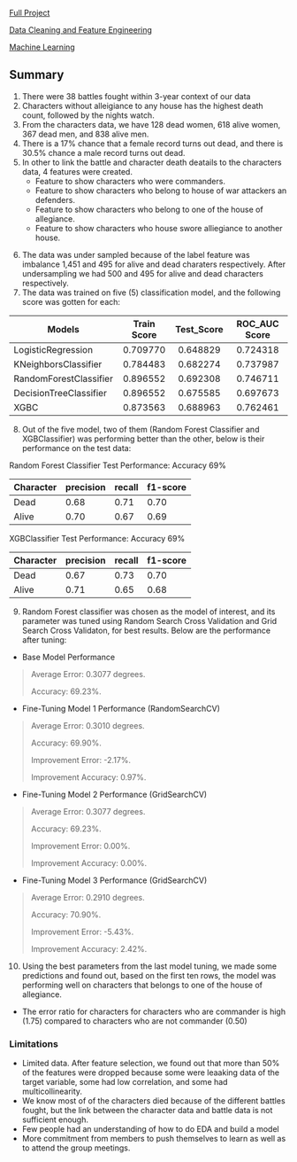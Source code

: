 [Full Project](https://nbviewer.org/github/TelRich/GOT_Character_Death_Prediction/blob/main/got_prjt_v5.ipynb?flush_cache=True)

[Data Cleaning and Feature Engineering](https://nbviewer.org/github/TelRich/GOT_Character_Death_Prediction/blob/main/GOT-PT2_Data_Cleaning-Feat_Eng.ipynb?flush_cache=True)

[Machine Learning](https://nbviewer.org/github/TelRich/GOT_Character_Death_Prediction/blob/main/GOT-PT3_ML.ipynb?flush_cache=True)

## Summary
1. There were 38 battles fought within 3-year context of our data
2. Characters without alleigiance to any house has the highest death count, followed by the nights watch.
3. From the characters data, we have 128 dead women, 618 alive women, 367 dead men, and 838 alive men.
4. There is a 17% chance that a female record turns out dead, and there is 30.5% chance a male record turns out dead.
5. In other to link the battle and character death deatails to the characters data, 4 features were created.
    * Feature to show characters who were commanders.
    * Feature to show characters who belong to house of war attackers an defenders.
    * Feature to show characters who belong to one of the house of allegiance.
    * Feature to show characters who house swore alliegiance to another house.
>
6. The data was under sampled because of the label feature was imbalance 1,451 and 495 for alive and dead charaters respectively. After undersampling we had 500 and 495 for alive and dead characters respectively.
7. The data was trained on five (5) classification model, and the following score was gotten for each:

|Models|Train Score| Test_Score	|ROC_AUC Score|
|---|:---:|:---:|:--:|
|LogisticRegression	| 0.709770	| 0.648829 |	0.724318
|KNeighborsClassifier|	0.784483 |	0.682274 |	0.737987
|RandomForestClassifier|	0.896552 |	0.692308 |	0.746711
|DecisionTreeClassifier|	0.896552 | 0.675585 |0.697673
|XGBC	| 0.873563 | 0.688963 |	0.762461
>
8. Out of the five model, two of them (Random Forest Classifier and XGBClassifier) was performing better than the other, below is their performance on the test data:

Random Forest Classifier Test Performance: Accuracy 69%  

| Character | precision | recall | f1-score |
|---|---|---|---|
|Dead       |0.68  |    0.71  |    0.70   |    149
|Alive       |0.70|      0.67  |    0.69 |      150
>
XGBClassifier Test Performance: Accuracy 69%

|Character| precision | recall |  f1-score |
|---|---|---|---|
|Dead   |    0.67   |   0.73   |   0.70    
|Alive |       0.71  |    0.65   |   0.68  
>
9. Random Forest classifier was chosen as the model of interest, and its parameter was tuned using Random Search Cross Validation and Grid Search Cross Validaton, for best results. Below are the performance after tuning:
* Base Model Performance
>
>Average Error: 0.3077 degrees.
>
>Accuracy: 69.23%.

* Fine-Tuning Model 1 Performance (RandomSearchCV)
>
>Average Error: 0.3010 degrees.
>
>Accuracy: 69.90%.
>
>Improvement Error: -2.17%.
>
>Improvement Accuracy: 0.97%.

* Fine-Tuning Model 2 Performance (GridSearchCV)
>
>Average Error: 0.3077 degrees.
>
>Accuracy: 69.23%.
>
>Improvement Error: 0.00%.
>
>Improvement Accuracy: 0.00%.

* Fine-Tuning Model 3 Performance (GridSearchCV)
>
>Average Error: 0.2910 degrees.
>
>Accuracy: 70.90%.
>
>Improvement Error: -5.43%.
>
>Improvement Accuracy: 2.42%.

10. Using the best parameters from the last model tuning, we made some predictions and found out, based on the first ten rows, the model was performing well on characters that belongs to one of the house of allegiance.

* The error ratio for characters for characters who are commander is high (1.75) compared to characters who are not commander (0.50)

### Limitations
- Limited data. After feature selection, we found out that more than 50% of the features were dropped because some were leaaking data of the target variable, some had low correlation, and some had multicollinearity.
- We know most of of the characters died because of the different battles fought, but the link between the character data and battle data is not sufficient enough.
- Few people had an understanding of how to do EDA and build a model
- More commitment from members to push themselves to learn as well as to attend the group meetings.
